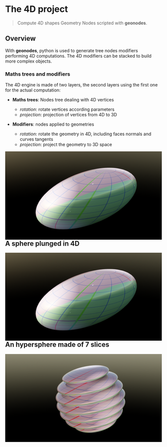 # The 4D project

> Compute 4D shapes Geometry Nodes scripted with **geonodes**.

## Overview

With **geonodes**, python is used to generate tree nodes modifiers performing 4D computations.
The 4D modifiers can be stacked to build more complex objects.

### Maths trees and modifiers

The 4D engine is made of two layers, the second layers using the first one for the actual computation:

- **Maths trees**: Nodes tree dealing with 4D vertices
  - *rotation*: rotate vertices according parameters
  - *projection*: projection of vertices from 4D to 3D
  
- **Modifiers**: nodes applied to geometries
  - *rotation*: rotate the geometry in 4D, including faces normals and curves tangents
  - *projection*: project the geometry to 3D space

<img src="images/hypersphere 1.png"
     alt="Markdown Monster icon"
     style="float: left; margin-right: 10px;" />


## A sphere plunged in 4D

<img src="images/hypersphere 1.png"
     alt="Markdown Monster icon"
     style="float: left; margin-right: 10px;" />
     
## An hypersphere made of 7 slices

<img src="images/hypersphere 2.png"
     alt="Markdown Monster icon"
     style="float: left; margin-right: 10px;" />
     




